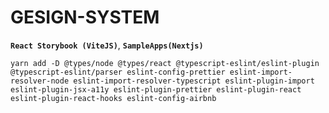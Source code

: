 # GESIGN-SYSTEM

**`React Storybook (ViteJS)`**, **`SampleApps(Nextjs)`**

    yarn add -D @types/node @types/react @typescript-eslint/eslint-plugin @typescript-eslint/parser eslint-config-prettier eslint-import-resolver-node eslint-import-resolver-typescript eslint-plugin-import eslint-plugin-jsx-a11y eslint-plugin-prettier eslint-plugin-react eslint-plugin-react-hooks eslint-config-airbnb
